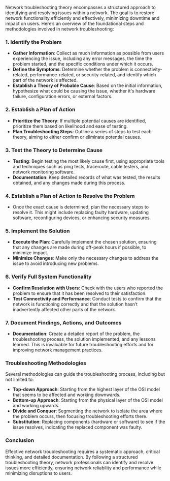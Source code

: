 Network troubleshooting theory encompasses a structured approach to identifying and resolving issues within a network. The goal is to restore network functionality efficiently and effectively, minimizing downtime and impact on users. Here’s an overview of the foundational steps and methodologies involved in network troubleshooting:

### 1. Identify the Problem

- **Gather Information**: Collect as much information as possible from users experiencing the issue, including any error messages, the time the problem started, and the specific conditions under which it occurs.
- **Define the Symptoms**: Determine whether the problem is connectivity-related, performance-related, or security-related, and identify which part of the network is affected.
- **Establish a Theory of Probable Cause**: Based on the initial information, hypothesize what could be causing the issue, whether it's hardware failure, configuration errors, or external factors.

### 2. Establish a Plan of Action

- **Prioritize the Theory**: If multiple potential causes are identified, prioritize them based on likelihood and ease of testing.
- **Plan Troubleshooting Steps**: Outline a series of steps to test each theory, aiming to either confirm or eliminate potential causes.

### 3. Test the Theory to Determine Cause

- **Testing**: Begin testing the most likely cause first, using appropriate tools and techniques such as ping tests, traceroute, cable testers, and network monitoring software.
- **Documentation**: Keep detailed records of what was tested, the results obtained, and any changes made during this process.

### 4. Establish a Plan of Action to Resolve the Problem

- Once the exact cause is determined, plan the necessary steps to resolve it. This might include replacing faulty hardware, updating software, reconfiguring devices, or enhancing security measures.

### 5. Implement the Solution

- **Execute the Plan**: Carefully implement the chosen solution, ensuring that any changes are made during off-peak hours if possible, to minimize impact.
- **Minimize Changes**: Make only the necessary changes to address the issue to avoid introducing new problems.

### 6. Verify Full System Functionality

- **Confirm Resolution with Users**: Check with the users who reported the problem to ensure that it has been resolved to their satisfaction.
- **Test Connectivity and Performance**: Conduct tests to confirm that the network is functioning correctly and that the solution hasn’t inadvertently affected other parts of the network.

### 7. Document Findings, Actions, and Outcomes

- **Documentation**: Create a detailed report of the problem, the troubleshooting process, the solution implemented, and any lessons learned. This is invaluable for future troubleshooting efforts and for improving network management practices.

### Troubleshooting Methodologies

Several methodologies can guide the troubleshooting process, including but not limited to:

- **Top-down Approach**: Starting from the highest layer of the OSI model that seems to be affected and working downwards.
- **Bottom-up Approach**: Starting from the physical layer of the OSI model and working upwards.
- **Divide and Conquer**: Segmenting the network to isolate the area where the problem occurs, then focusing troubleshooting efforts there.
- **Substitution**: Replacing components (hardware or software) to see if the issue resolves, indicating the replaced component was faulty.

### Conclusion

Effective network troubleshooting requires a systematic approach, critical thinking, and detailed documentation. By following a structured troubleshooting theory, network professionals can identify and resolve issues more efficiently, ensuring network reliability and performance while minimizing disruptions to users.